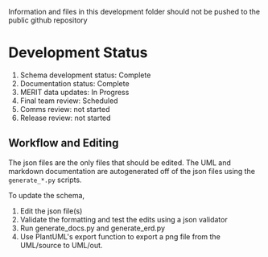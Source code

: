 Information and files in this development folder should not be pushed to the public github repository

# Development Status

1. Schema development status: Complete
2. Documentation status: Complete
3. MERIT data updates: In Progress
4. Final team review: Scheduled
5. Comms review: not started
6. Release review: not started


## Workflow and Editing

The json files are the only files that should be edited. The UML and markdown documentation are autogenerated off of the json files using the `generate_*.py` scripts.

To update the schema, 
1. Edit the json file(s)
2. Validate the formatting and test the edits using a json validator
3. Run generate_docs.py and generate_erd.py
4. Use PlantUML's export function to export a png file from the UML/source to UML/out.
